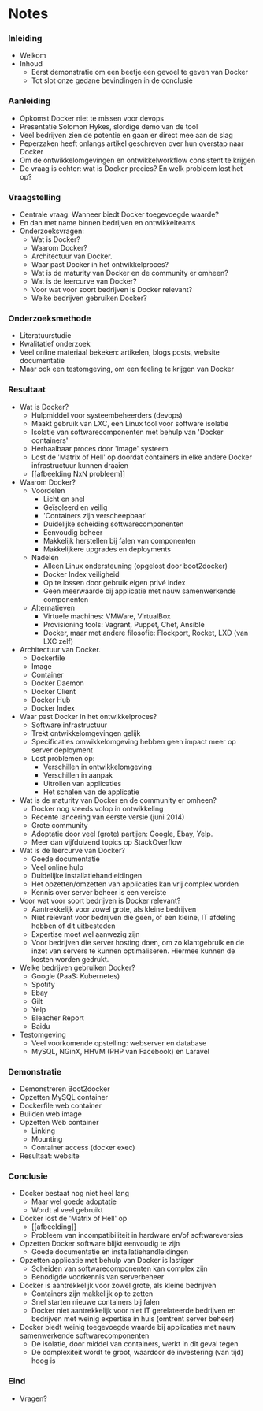 # Notes

### Inleiding
- Welkom
- Inhoud
	- Eerst demonstratie om een beetje een gevoel te geven van Docker
	- Tot slot onze gedane bevindingen in de conclusie

### Aanleiding
- Opkomst Docker niet te missen voor devops
- Presentatie Solomon Hykes, slordige demo van de tool
- Veel bedrijven zien de potentie en gaan er direct mee aan de slag
- Peperzaken heeft onlangs artikel geschreven over hun overstap naar Docker
- Om de ontwikkelomgevingen en ontwikkelworkflow consistent te krijgen
- De vraag is echter: wat is Docker precies? En welk probleem lost het op?

### Vraagstelling
- Centrale vraag: Wanneer biedt Docker toegevoegde waarde?
- En dan met name binnen bedrijven en ontwikkelteams
- Onderzoeksvragen:
	- Wat is Docker?
	- Waarom Docker?
	- Architectuur van Docker.
	- Waar past Docker in het ontwikkelproces?
	- Wat is de maturity van Docker en de community er omheen?
	- Wat is de leercurve van Docker?
	- Voor wat voor soort bedrijven is Docker relevant?
	- Welke bedrijven gebruiken Docker?

### Onderzoeksmethode
- Literatuurstudie
- Kwalitatief onderzoek
- Veel online materiaal bekeken: artikelen, blogs posts, website documentatie
- Maar ook een testomgeving, om een feeling te krijgen van Docker

### Resultaat
- Wat is Docker?
    - Hulpmiddel voor systeembeheerders (devops)
    - Maakt gebruik van LXC, een Linux tool voor software isolatie
    - Isolatie van softwarecomponenten met behulp van 'Docker containers'
    - Herhaalbaar proces door 'image' systeem
    - Lost de 'Matrix of Hell' op doordat containers in elke andere Docker infrastructuur kunnen draaien
    - [[afbeelding NxN probleem]]
- Waarom Docker?
    - Voordelen
        - Licht en snel
        - Geïsoleerd en veilig
        - 'Containers zijn verscheepbaar'
        - Duidelijke scheiding softwarecomponenten
        - Eenvoudig beheer
        - Makkelijk herstellen bij falen van componenten
        - Makkelijkere upgrades en deployments
    - Nadelen
        - Alleen Linux ondersteuning (opgelost door boot2docker)
        - Docker Index veiligheid
        - Op te lossen door gebruik eigen privé index
        - Geen meerwaarde bij applicatie met nauw samenwerkende componenten
    - Alternatieven
        - Virtuele machines: VMWare, VirtualBox
        - Provisioning tools: Vagrant, Puppet, Chef, Ansible
        - Docker, maar met andere filosofie: Flockport, Rocket, LXD (van LXC zelf)
- Architectuur van Docker.
    - Dockerfile
    - Image
    - Container
    - Docker Daemon
    - Docker Client
    - Docker Hub
    - Docker Index
- Waar past Docker in het ontwikkelproces?
    - Software infrastructuur
    - Trekt ontwikkelomgevingen gelijk
    - Specificaties omwikkelomgeving hebben geen impact meer op server deployment
    - Lost problemen op:
        - Verschillen in ontwikkelomgeving
        - Verschillen in aanpak
        - Uitrollen van applicaties
        - Het schalen van de applicatie
- Wat is de maturity van Docker en de community er omheen?
    - Docker nog steeds volop in ontwikkeling
    - Recente lancering van eerste versie (juni 2014)
    - Grote community
    - Adoptatie door veel (grote) partijen: Google, Ebay, Yelp.
    - Meer dan vijfduizend topics op StackOverflow
- Wat is de leercurve van Docker?
    - Goede documentatie
    - Veel online hulp
    - Duidelijke installatiehandleidingen
    - Het opzetten/omzetten van applicaties kan vrij complex worden
    - Kennis over server beheer is een vereiste
- Voor wat voor soort bedrijven is Docker relevant?
    - Aantrekkelijk voor zowel grote, als kleine bedrijven
    - Niet relevant voor bedrijven die geen, of een kleine, IT afdeling hebben of dit uitbesteden
    - Expertise moet wel aanwezig zijn
    - Voor bedrijven die server hosting doen, om zo klantgebruik en de inzet van servers te kunnen optimaliseren. Hiermee kunnen de kosten worden gedrukt.
- Welke bedrijven gebruiken Docker?
    - Google (PaaS: Kubernetes)
    - Spotify
    - Ebay
    - Gilt
    - Yelp
    - Bleacher Report
    - Baidu
- Testomgeving
    - Veel voorkomende opstelling: webserver en database
    - MySQL, NGinX, HHVM (PHP van Facebook) en Laravel

### Demonstratie
- Demonstreren Boot2docker
- Opzetten MySQL container
- Dockerfile web container
- Builden web image
- Opzetten Web container
	- Linking
	- Mounting
    - Container access (docker exec)
- Resultaat: website

### Conclusie
- Docker bestaat nog niet heel lang
    - Maar wel goede adoptatie
    - Wordt al veel gebruikt
- Docker lost de 'Matrix of Hell' op
    - [[afbeelding]]
    - Probleem van incompatibiliteit in hardware en/of softwareversies
- Opzetten Docker software blijkt eenvoudig te zijn
    - Goede documentatie en installatiehandleidingen
- Opzetten applicatie met behulp van Docker is lastiger
    - Scheiden van softwarecomponenten kan complex zijn
    - Benodigde voorkennis van serverbeheer
- Docker is aantrekkelijk voor zowel grote, als kleine bedrijven
    - Containers zijn makkelijk op te zetten
    - Snel starten nieuwe containers bij falen
    - Docker niet aantrekkelijk voor niet IT gerelateerde bedrijven en bedrijven met weinig expertise in huis (omtrent server beheer)
- Docker biedt weinig toegevoegde waarde bij applicaties met nauw samenwerkende softwarecomponenten
    - De isolatie, door middel van containers, werkt in dit geval tegen
    - De complexiteit wordt te groot, waardoor de investering (van tijd) hoog is

### Eind
- Vragen?

